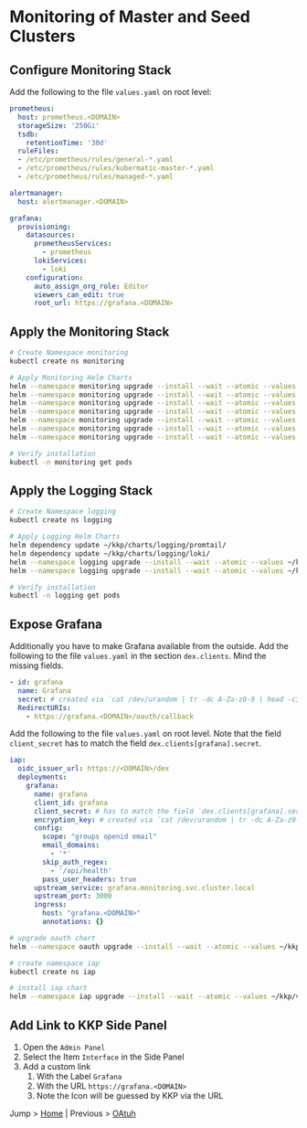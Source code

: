 # Monitoring of Master and Seed Clusters

## Configure Monitoring Stack

Add the following to the file `values.yaml` on root level:

```yaml
prometheus:
  host: prometheus.<DOMAIN>
  storageSize: '250Gi'
  tsdb:
    retentionTime: '30d'
  ruleFiles:
  - /etc/prometheus/rules/general-*.yaml
  - /etc/prometheus/rules/kubermatic-master-*.yaml
  - /etc/prometheus/rules/managed-*.yaml

alertmanager:
  host: alertmanager.<DOMAIN>

grafana:
  provisioning:
    datasources:
      prometheusServices:
        - prometheus
      lokiServices:
        - loki
    configuration:
      auto_assign_org_role: Editor
      viewers_can_edit: true
      root_url: https://grafana.<DOMAIN>
```

## Apply the Monitoring Stack

```bash
# Create Namespace monitoring
kubectl create ns monitoring

# Apply Monitoring Helm Charts
helm --namespace monitoring upgrade --install --wait --atomic --values ~/kkp/values.yaml prometheus ~/kkp/charts/monitoring/prometheus/
helm --namespace monitoring upgrade --install --wait --atomic --values ~/kkp/values.yaml alertmanager ~/kkp/charts/monitoring/alertmanager/
helm --namespace monitoring upgrade --install --wait --atomic --values ~/kkp/values.yaml node-exporter ~/kkp/charts/monitoring/node-exporter/
helm --namespace monitoring upgrade --install --wait --atomic --values ~/kkp/values.yaml kube-state-metrics ~/kkp/charts/monitoring/kube-state-metrics/
helm --namespace monitoring upgrade --install --wait --atomic --values ~/kkp/values.yaml grafana ~/kkp/charts/monitoring/grafana/
helm --namespace monitoring upgrade --install --wait --atomic --values ~/kkp/values.yaml karma ~/kkp/charts/monitoring/karma/
helm --namespace monitoring upgrade --install --wait --atomic --values ~/kkp/values.yaml blackbox-exporter ~/kkp/charts/monitoring/blackbox-exporter/

# Verify installation
kubectl -n monitoring get pods
```

## Apply the Logging Stack

```bash
# Create Namespace logging
kubectl create ns logging

# Apply Logging Helm Charts
helm dependency update ~/kkp/charts/logging/promtail/
helm dependency update ~/kkp/charts/logging/loki/
helm --namespace logging upgrade --install --wait --atomic --values ~/kkp/values.yaml promtail ~/kkp/charts/logging/promtail/
helm --namespace logging upgrade --install --wait --atomic --values ~/kkp/values.yaml loki ~/kkp/charts/logging/loki/

# Verify installation
kubectl -n logging get pods
```

## Expose Grafana

Additionally you have to make Grafana available from the outside. Add the following to the file `values.yaml` in the section `dex.clients`. Mind the missing fields.

```yaml
- id: grafana
  name: Grafana
  secret: # created via `cat /dev/urandom | tr -dc A-Za-z0-9 | head -c32`
  RedirectURIs:
    - https://grafana.<DOMAIN>/oauth/callback
```

Add the following to the file `values.yaml` on root level. Note that the field `client_secret` has to match the field `dex.clients[grafana].secret`.

```yaml
iap:
  oidc_issuer_url: https://<DOMAIN>/dex
  deployments:
    grafana:
      name: grafana
      client_id: grafana
      client_secret: # has to match the field `dex.clients[grafana].secret`
      encryption_key: # created via `cat /dev/urandom | tr -dc A-Za-z0-9 | head -c32`
      config: 
        scope: "groups openid email"
        email_domains:
          - '*'
        skip_auth_regex:
          - '/api/health'
        pass_user_headers: true
      upstream_service: grafana.monitoring.svc.cluster.local
      upstream_port: 3000
      ingress:
        host: "grafana.<DOMAIN>"
        annotations: {}
```

```bash
# upgrade oauth chart
helm --namespace oauth upgrade --install --wait --atomic --values ~/kkp/values.yaml oauth ~/kkp/charts/oauth

# create namespace iap
kubectl create ns iap

# install iap chart
helm --namespace iap upgrade --install --wait --atomic --values ~/kkp/values.yaml iap ~/kkp/charts/iap
```

<!-- TODO
# loki

{app="etcd"}
 -->

## Add Link to KKP Side Panel

1. Open the `Admin Panel`
1. Select the Item `Interface` in the Side Panel
1. Add a custom link
    1. With the Label `Grafana`
    1. With the URL `https://grafana.<DOMAIN>`
    1. Note the Icon will be guessed by KKP via the URL

Jump > [Home](../README.md) | Previous > [OAtuh](../09_oauth/README.md) 
